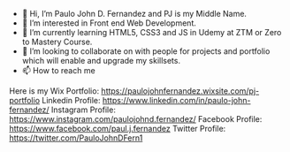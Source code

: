 - 👋 Hi, I’m Paulo John D. Fernandez and PJ is my Middle Name.
- 👀 I’m interested in Front end Web Development.
- 🌱 I’m currently learning HTML5, CSS3 and JS in Udemy at ZTM or Zero to Mastery Course.
- 💞️ I’m looking to collaborate on with people for projects and portfolio which will enable and upgrade my skillsets.
- 📫 How to reach me  

Here is my Wix Portfolio: https://paulojohnfernandez.wixsite.com/pj-portfolio
Linkedin Profile: https://www.linkedin.com/in/paulo-john-fernandez/
Instagram Profile: https://www.instagram.com/paulojohnd.fernandez/
Facebook Profile: https://www.facebook.com/paul.j.fernandez
Twitter Profile: https://twitter.com/PauloJohnDFern1

<!---
fernandezpaulojohn/fernandezpaulojohn is a ✨ special ✨ repository because its `README.md` (this file) appears on your GitHub profile.
You can click the Preview link to take a look at your changes.
--->
